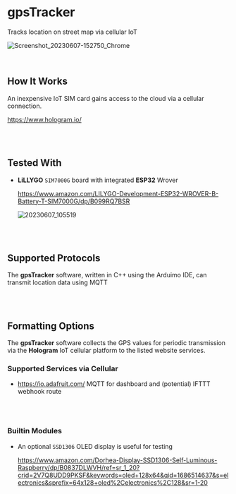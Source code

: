 # gpsTracker

 Tracks location on street map via cellular IoT
 
![Screenshot_20230607-152750_Chrome](https://github.com/Bobbo117/gpsTracker/assets/58577175/db9bc860-5f36-4b81-a104-12078f6f50c4)


<br>

## How It Works

An inexpensive IoT SIM card gains access to the cloud via a cellular connection.

https://www.hologram.io/

<br>
<br>

## Tested With

-   **LiLLYGO** `SIM7000G` board with 
    integrated **ESP32** Wrover
    
    https://www.amazon.com/LILYGO-Development-ESP32-WROVER-B-Battery-T-SIM7000G/dp/B099RQ7BSR
    
    ![20230607_105519](https://github.com/Bobbo117/gpsTracker/assets/58577175/be021b8f-4aa4-4a6b-95e0-d9151d2ecfd4)


<br>
<br>

## Supported Protocols

The **gpsTracker** software, written in C++ using the Arduimo IDE, can transmit location data using MQTT

<br>
<br>

## Formatting Options

The **gpsTracker** software collects the GPS values 
for periodic transmission via the **Hologram** IoT cellular 
platform to the listed website services.

### Supported Services via Cellular

-    https://io.adafruit.com/ MQTT for dashboard and (potential) IFTTT webhook route


<br>
<br>


### Builtin Modules

-   An optional `SSD1306` OLED display is useful for testing 

    https://www.amazon.com/Dorhea-Display-SSD1306-Self-Luminous-Raspberry/dp/B0837DLWVH/ref=sr_1_20?crid=2V7Q8UDD9PKSF&keywords=oled+128x64&qid=1686514637&s=electronics&sprefix=64x128+oled%2Celectronics%2C128&sr=1-20

<br>


<!----------------------------------------------------------------------------->

[Badge License]: https://img.shields.io/badge/License-Unknown-808080.svg?style=for-the-badge

[License]: 5

